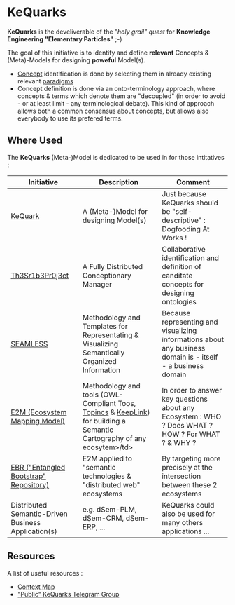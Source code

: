 
KeQuarks
==

__KeQuarks__ is the develiverable of the _"holy grail" quest_ for __Knowledge Engineering "Elementary Particles"__ ;-)

The goal of this initiative is to identify and define __relevant__ Concepts & (Meta)-Models for designing __poweful__ Model(s).
* <a href="https://github.com/iPlumb3r/KeQuarks/tree/master/1_Semantic">Concept</a> identification is done by selecting them in already existing relevant <a href="https://github.com/iPlumb3r/KeQuarks/tree/master/2_Paradigms">paradigms</a>
* Concept definition is done via an onto-terminology approach, where concepts & terms which denote them are "decoupled" (in order to avoid - or at least limit - any terminological debate). This kind of approach allows both a common consensus about concepts, but allows also everybody to use its prefered terms. 

Where Used
-
The __KeQuarks__ (Meta-)Model is dedicated to be used in for those intitatives : 

<table>
    <thead>
        <tr>
            <th>Initiative</th>
            <th>Description</th>
            <th>Comment</th>
        </tr>
    </thead>
    <tbody>
        <tr>
            <td><a href="https://github.com/iPlumb3r/KeQuarks">KeQuark</a></td>
            <td>A (Meta-)Model for designing Model(s)</td>
            <td>Just because KeQuarks should be "self-descriptive" : Dogfooding At Works !</td>
        </tr>
        <tr>
            <td><a href="https://github.com/iPlumb3r/Th3Sr1b3Pr0j3ct">Th3Sr1b3Pr0j3ct</a></td>
            <td>A Fully Distributed Conceptionary Manager</td>
            <td>Collaborative identification and definition of canditate concepts for designing ontologies</td>
        </tr>
        <tr>
            <td><a href="https://github.com/iPlumb3r/SEAMLESS">SEAMLESS</a></td>
            <td>Methodology and Templates for Representating & Visualizing Semantically Organized Information</td>
            <td>Because representing and visualizing informations about any business domain is - itself - a business domain</td>
        </tr>
         <tr>
            <td><a href="https://github.com/iPlumb3r/EcosystemMapping">E2M (Ecosystem Mapping Model)</a></td>
            <td>Methodology and tools (OWL-Compliant Toos, <a href="https://www.topincs.com/">Topincs</a> & <a href="http://keeplink.com/">KeepLink</a>) for building a Semantic Cartography of any ecosytem>/td>
            <td>In order to answer key questions about any Ecosystem : WHO ? Does WHAT ? HOW ? For WHAT ? & WHY ?</td>
        </tr>
        <tr>
            <td><a href="https://github.com/iPlumb3r/EntangledBootstrap">EBR ("Entangled Bootstrap" Repository)</a></td>
            <td>E2M applied to "semantic technologies & "distributed web" ecosystems</td>
            <td>By targeting more precisely at the intersection between these 2 ecosystems</td>
        </tr>
        <tr>
            <td>Distributed Semantic-Driven Business Application(s)</a></td>
            <td>e.g. dSem-PLM, dSem-CRM, dSem-ERP, ...</td>
            <td>KeQuarks could also be used for many others applications ...</td>
        </tr>
    </tbody>
</table>

Resources
-
A list of useful resources :
* <a href="http://hubject.net/iPlumb3r/GitHub/Meta-Map.html">Context Map</a>   
* <a href="https://t.me/KeQuarks">"Public" KeQuarks Telegram Group</a>  

